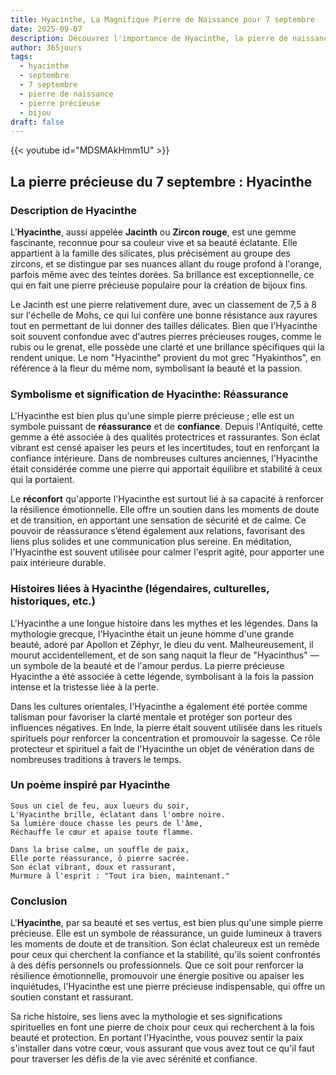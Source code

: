 ```yaml
---
title: Hyacinthe, La Magnifique Pierre de Naissance pour 7 septembre
date: 2025-09-07
description: Découvrez l'importance de Hyacinthe, la pierre de naissance du 7 septembre qui symbolise Réassurance. Laissez sa beauté et sa signification illuminer votre journée.
author: 365jours
tags:
  - hyacinthe
  - septembre
  - 7 septembre
  - pierre de naissance
  - pierre précieuse
  - bijou
draft: false
---
```


{{< youtube id="MDSMAkHmm1U" >}}

## La pierre précieuse du 7 septembre : Hyacinthe

### Description de Hyacinthe

L'**Hyacinthe**, aussi appelée **Jacinth** ou **Zircon rouge**, est une gemme fascinante, reconnue pour sa couleur vive et sa beauté éclatante. Elle appartient à la famille des silicates, plus précisément au groupe des zircons, et se distingue par ses nuances allant du rouge profond à l'orange, parfois même avec des teintes dorées. Sa brillance est exceptionnelle, ce qui en fait une pierre précieuse populaire pour la création de bijoux fins.

Le Jacinth est une pierre relativement dure, avec un classement de 7,5 à 8 sur l'échelle de Mohs, ce qui lui confère une bonne résistance aux rayures tout en permettant de lui donner des tailles délicates. Bien que l'Hyacinthe soit souvent confondue avec d'autres pierres précieuses rouges, comme le rubis ou le grenat, elle possède une clarté et une brillance spécifiques qui la rendent unique. Le nom "Hyacinthe" provient du mot grec "Hyakinthos", en référence à la fleur du même nom, symbolisant la beauté et la passion.

### Symbolisme et signification de Hyacinthe: Réassurance

L'Hyacinthe est bien plus qu'une simple pierre précieuse ; elle est un symbole puissant de **réassurance** et de **confiance**. Depuis l'Antiquité, cette gemme a été associée à des qualités protectrices et rassurantes. Son éclat vibrant est censé apaiser les peurs et les incertitudes, tout en renforçant la confiance intérieure. Dans de nombreuses cultures anciennes, l'Hyacinthe était considérée comme une pierre qui apportait équilibre et stabilité à ceux qui la portaient.

Le **réconfort** qu'apporte l'Hyacinthe est surtout lié à sa capacité à renforcer la résilience émotionnelle. Elle offre un soutien dans les moments de doute et de transition, en apportant une sensation de sécurité et de calme. Ce pouvoir de réassurance s’étend également aux relations, favorisant des liens plus solides et une communication plus sereine. En méditation, l'Hyacinthe est souvent utilisée pour calmer l'esprit agité, pour apporter une paix intérieure durable.

### Histoires liées à Hyacinthe (légendaires, culturelles, historiques, etc.)

L'Hyacinthe a une longue histoire dans les mythes et les légendes. Dans la mythologie grecque, l'Hyacinthe était un jeune homme d'une grande beauté, adoré par Apollon et Zéphyr, le dieu du vent. Malheureusement, il mourut accidentellement, et de son sang naquit la fleur de "Hyacinthus" — un symbole de la beauté et de l'amour perdus. La pierre précieuse Hyacinthe a été associée à cette légende, symbolisant à la fois la passion intense et la tristesse liée à la perte.

Dans les cultures orientales, l'Hyacinthe a également été portée comme talisman pour favoriser la clarté mentale et protéger son porteur des influences négatives. En Inde, la pierre était souvent utilisée dans les rituels spirituels pour renforcer la concentration et promouvoir la sagesse. Ce rôle protecteur et spirituel a fait de l'Hyacinthe un objet de vénération dans de nombreuses traditions à travers le temps.

### Un poème inspiré par Hyacinthe

	Sous un ciel de feu, aux lueurs du soir,  
	L'Hyacinthe brille, éclatant dans l'ombre noire.  
	Sa lumière douce chasse les peurs de l'âme,  
	Réchauffe le cœur et apaise toute flamme.
	
	Dans la brise calme, un souffle de paix,  
	Elle porte réassurance, ô pierre sacrée.  
	Son éclat vibrant, doux et rassurant,  
	Murmure à l'esprit : "Tout ira bien, maintenant."

### Conclusion

L'**Hyacinthe**, par sa beauté et ses vertus, est bien plus qu'une simple pierre précieuse. Elle est un symbole de réassurance, un guide lumineux à travers les moments de doute et de transition. Son éclat chaleureux est un remède pour ceux qui cherchent la confiance et la stabilité, qu'ils soient confrontés à des défis personnels ou professionnels. Que ce soit pour renforcer la résilience émotionnelle, promouvoir une énergie positive ou apaiser les inquiétudes, l'Hyacinthe est une pierre précieuse indispensable, qui offre un soutien constant et rassurant.

Sa riche histoire, ses liens avec la mythologie et ses significations spirituelles en font une pierre de choix pour ceux qui recherchent à la fois beauté et protection. En portant l'Hyacinthe, vous pouvez sentir la paix s'installer dans votre cœur, vous assurant que vous avez tout ce qu'il faut pour traverser les défis de la vie avec sérénité et confiance.